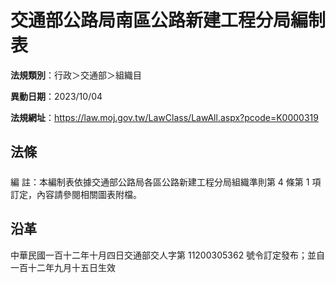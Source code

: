# 交通部公路局南區公路新建工程分局編制表

**法規類別**：行政＞交通部＞組織目

**異動日期**：2023/10/04  

**法規網址**：https://law.moj.gov.tw/LawClass/LawAll.aspx?pcode=K0000319





## 法條
##### 
編      註：本編制表依據交通部公路局各區公路新建工程分局組織準則第 4  條第 1  項訂定，內容請參閱相關圖表附檔。

## 沿革
中華民國一百十二年十月四日交通部交人字第 11200305362  號令訂定發布；並自一百十二年九月十五日生效
